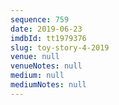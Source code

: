 ```yaml
---
sequence: 759
date: 2019-06-23
imdbId: tt1979376
slug: toy-story-4-2019
venue: null
venueNotes: null
medium: null
mediumNotes: null
---
```

